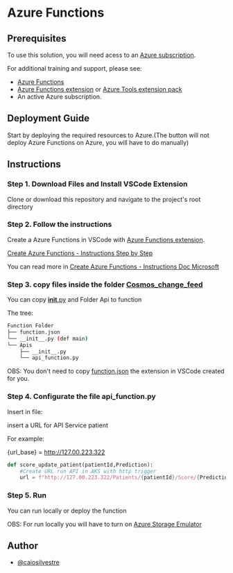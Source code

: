 # Azure Functions

## Prerequisites

To use this solution, you will need acess to an [ Azure subscription](https://azure.microsoft.com/en-us/free/).


For additional training and support, please see:

* [Azure Functions](https://learn.microsoft.com/en-us/azure/azure-functions/functions-overview)
* [Azure Functions extension](https://marketplace.visualstudio.com/items?itemName=ms-azuretools.vscode-azurefunctions) or [ Azure Tools extension pack](https://marketplace.visualstudio.com/items?itemName=ms-vscode.vscode-node-azure-pack)
* An active Azure subscription.

## Deployment Guide

Start by deploying the required resources to Azure.(The button will not deploy Azure Functions on Azure, you will have to do manually)
## Instructions

### Step 1. Download Files and Install VSCode Extension

Clone or download this repository and navigate to the project's root directory

### Step 2. Follow the instructions

Create a Azure Functions in VSCode with [Azure Functions extension](https://marketplace.visualstudio.com/items?itemName=ms-azuretools.vscode-azurefunctions).

[Create Azure Functions - Instructions Step by Step](Create_instructions/Readme.md)

You can read more in [Create Azure Functions - Instructions Doc Microsoft](https://learn.microsoft.com/en-us/azure/azure-functions/functions-develop-vs-code?tabs=python)

### Step 3. copy files inside the folder [Cosmos_change_feed](/Cosmos_change_feed)

You can copy [__init__.py](/__init__.py) and Folder Api to function

The tree:
```bash
Function Folder
├── function.json
└── __init__.py (def main)
└── Apis
    ├── __init__.py
    └── api_function.py
```

OBS: You don't need to copy [function.json](/function.json) the extension in VSCode created for you.

### Step 4. Configurate the file api_function.py
Insert in file:

insert a URL for API Service patient

For example:

{url_base} = http://127.00.223.322

```python
def score_update_patient(patientId,Prediction):
    #Create URL run API in AKS with http trigger
    url = f"http://127.00.223.322/Patients/{patientId}/Score/{Prediction}"
````

### Step 5. Run
You can run locally or deploy the function

OBS: For run locally you will have to turn on [Azure Storage Emulator](https://learn.microsoft.com/en-us/azure/storage/common/storage-use-emulator#get-the-storage-emulator)


## Author
- [@caiosilvestre](https://www.github.com/caiosilvestre)
